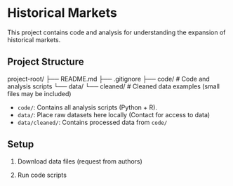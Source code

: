 # Historical Markets

This project contains code and analysis for understanding the expansion of historical markets.

## Project Structure

project-root/
├── README.md
├── .gitignore
├── code/           # Code and analysis scripts
└── data/
    └── cleaned/       # Cleaned data examples (small files may be included)

- `code/`: Contains all analysis scripts (Python + R).  
- `data/`: Place raw datasets here locally (Contact for access to data)
- `data/cleaned/`: Contains processed data from `code/`

## Setup

1. Download data files (request from authors)

2. Run code scripts

